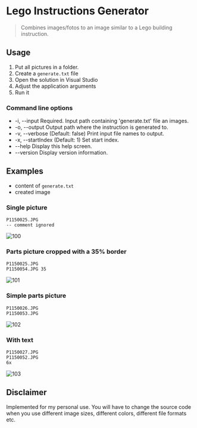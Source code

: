 # Lego Instructions Generator

> Combines images/fotos to an image similar to a Lego building instruction.

## Usage

1. Put all pictures in a folder.
1. Create a `generate.txt` file
1. Open the solution in Visual Studio
1. Adjust the application arguments
1. Run it

### Command line options

* -i, --input         Required. Input path containing 'generate.txt' file an images.
* -o, --output        Output path where the instruction is generated to.
* -v, --verbose       (Default: false) Print input file names to output.
* -x, --startIndex    (Default: 1) Set start index.
* --help              Display this help screen.
* --version           Display version information.

## Examples

* content of `generate.txt` 
* created image

### Single picture

```
P1150025.JPG
-- comment ignored
```

![100](./Samples/100_small.png)

### Parts picture cropped with a 35% border

```
P1150025.JPG
P1150054.JPG 35
```

![101](./Samples/101_small.png)

### Simple parts picture

```
P1150026.JPG
P1150053.JPG
```

![102](./Samples/102_small.png)

### With text

```
P1150027.JPG
P1150052.JPG
6x
```

![103](./Samples/103_small.png)

## Disclaimer

Implemented for my personal use. You will have to change the source code when you use different image sizes, different colors, different file formats etc.
